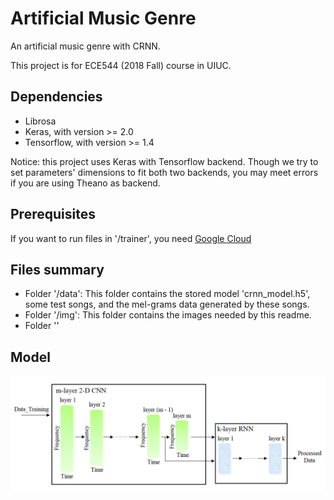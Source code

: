 # Artificial Music Genre

An artificial music genre with CRNN.

This project is for ECE544 (2018 Fall) course in UIUC.

## Dependencies
* Librosa
* Keras, with version >= 2.0
* Tensorflow, with version >= 1.4

Notice: this project uses Keras with Tensorflow backend. Though we try to set parameters' dimensions to fit both two backends, you may meet errors if you are using Theano as backend.

## Prerequisites
If you want to run files in '/trainer', you need [Google Cloud](https://cloud.google.com)

## Files summary
* Folder '/data': This folder contains the stored model 'crnn_model.h5', some test songs, and the mel-grams data generated by these songs.
* Folder '/img': This folder contains the images needed by this readme.
* Folder ''

## Model
![CRNN](https://github.com/sdywtzymy/artificial_music_classification/blob/master/img/crnn.png "CRNN model")
